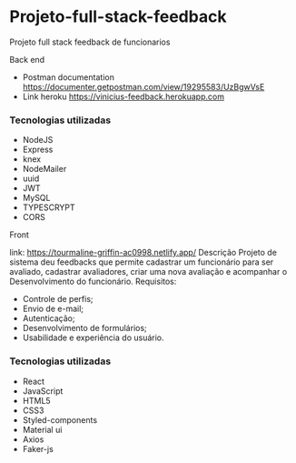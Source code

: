 # Projeto-full-stack-feedback

Projeto full stack feedback de funcionarios

Back end
* Postman documentation
https://documenter.getpostman.com/view/19295583/UzBgwVsE
* Link heroku
https://vinicius-feedback.herokuapp.com

### Tecnologias utilizadas 

* NodeJS
* Express
* knex
* NodeMailer
* uuid
* JWT
* MySQL
* TYPESCRYPT
* CORS

Front

link: https://tourmaline-griffin-ac0998.netlify.app/
Descrição
Projeto de sistema deu feedbacks que permite cadastrar um funcionário para ser avaliado, cadastrar avaliadores, criar uma nova avaliação e acompanhar o
Desenvolvimento do funcionário.
Requisitos:

* Controle de perfis;
* Envio de e-mail;
* Autenticação;
* Desenvolvimento de formulários;
* Usabilidade e experiência do usuário.


### Tecnologias utilizadas 

* React
* JavaScript
* HTML5
* CSS3
* Styled-components
* Material ui 
* Axios
* Faker-js

